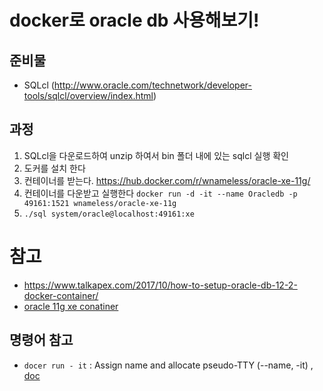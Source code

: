 # docker로 oracle db 사용해보기!
## 준비물
- SQLcl (http://www.oracle.com/technetwork/developer-tools/sqlcl/overview/index.html)

## 과정
1. SQLcl을 다운로드하여 unzip 하여서 bin 폴더 내에 있는 sqlcl 실행 확인
2. 도커를 설치 한다
3. 컨테이너를 받는다. https://hub.docker.com/r/wnameless/oracle-xe-11g/
4. 컨테이너를 다운받고 실행한다 `docker run -d -it --name Oracledb -p 49161:1521 wnameless/oracle-xe-11g`
5. `./sql system/oracle@localhost:49161:xe`

# 참고
- https://www.talkapex.com/2017/10/how-to-setup-oracle-db-12-2-docker-container/
- [oracle 11g xe conatiner](https://hub.docker.com/r/wnameless/oracle-xe-11g/)

## 명령어 참고
- `docer run - it` : Assign name and allocate pseudo-TTY (--name, -it) , [doc](https://docs.docker.com/engine/reference/commandline/run/#extended-description)
